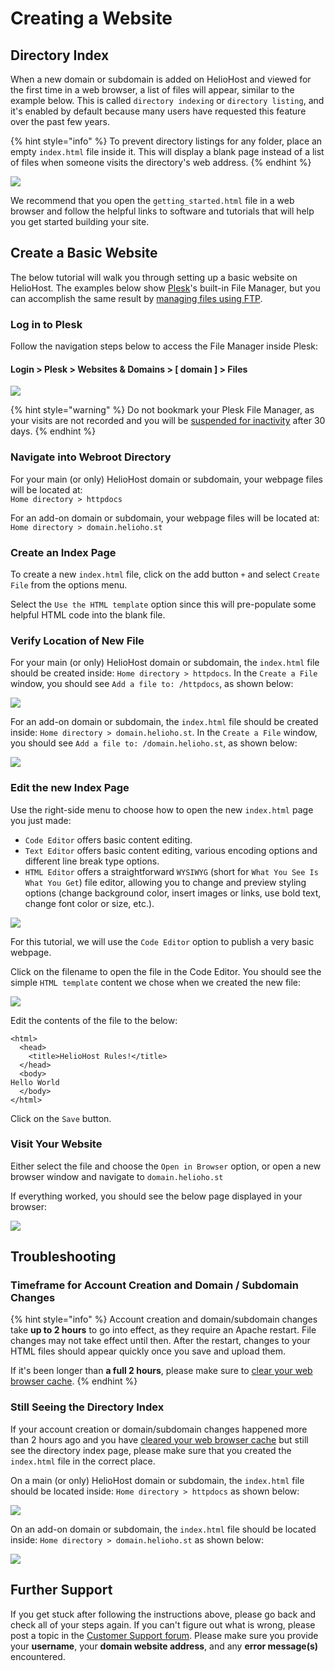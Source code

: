 # Creating a Website

## Directory Index

When a new domain or subdomain is added on HelioHost and viewed for the first time in a web browser, a list of files will appear, similar to the example below. This is called `directory indexing` or `directory listing`, and it's enabled by default because many users have requested this feature over the past few years. 

{% hint style="info" %}
To prevent directory listings for any folder, place an empty `index.html` file inside it. This will display a blank page instead of a list of files when someone visits the directory's web address.
{% endhint %}

![](../../.gitbook/assets/directory-index.png)

We recommend that you open the `getting_started.html` file in a web browser and follow the helpful links to software and tutorials that will help you get started building your site.

## Create a Basic Website

The below tutorial will walk you through setting up a basic website on HelioHost. The examples below show [Plesk](../../features/plesk.md)'s built-in File Manager, but you can accomplish the same result by [managing files using FTP](../../management/uploading-files.md). 

### Log in to Plesk

Follow the navigation steps below to access the File Manager inside Plesk: 

#### Login > Plesk > Websites & Domains > [ domain ] > Files

![](../../.gitbook/assets/tutorial-website-plesk.png)

{% hint style="warning" %}
Do not bookmark your Plesk File Manager, as your visits are not recorded and you will be [suspended for inactivity](../../accounts/suspension-policy.md#inactivity-policy) after 30 days.
{% endhint %}

### Navigate into Webroot Directory

For your main (or only) HelioHost domain or subdomain, your webpage files will be located at:  
`Home directory > httpdocs`

For an add-on domain or subdomain, your webpage files will be located at:  
`Home directory > domain.helioho.st`

### Create an Index Page

To create a new `index.html` file, click on the add button `+` and select `Create File` from the options menu.

Select the `Use the HTML template` option since this will pre-populate some helpful HTML code into the blank file.

### Verify Location of New File

For your main (or only) HelioHost domain or subdomain, the `index.html` file should be created inside: `Home directory > httpdocs`. In the `Create a File` window, you should see `Add a file to: /httpdocs`, as shown below:

![](../../.gitbook/assets/tutorial-website-create-index-httpdocs.png)

For an add-on domain or subdomain, the `index.html` file should be created inside: `Home directory > domain.helioho.st`. In the `Create a File` window, you should see `Add a file to: /domain.helioho.st`, as shown below:

![](../../.gitbook/assets/tutorial-website-create-index-addon-domain.png)

### Edit the new Index Page

Use the right-side menu to choose how to open the new `index.html` page you just made:
* `Code Editor` offers basic content editing.
* `Text Editor` offers basic content editing, various encoding options and different line break type options.
* `HTML Editor` offers a straightforward `WYSIWYG` (short for `What You See Is What You Get`) file editor, allowing you to change and preview styling options (change background color, insert images or links, use bold text, change font color or size, etc.).

![](../../.gitbook/assets/tutorial-website-edit-file.png)

For this tutorial, we will use the `Code Editor` option to publish a very basic webpage.

Click on the filename to open the file in the Code Editor. You should see the simple `HTML template` content we chose when we created the new file:

![](../../.gitbook/assets/tutorial-website-code-editor.png)

Edit the contents of the file to the below:
```text
<html>
  <head>
    <title>HelioHost Rules!</title>
  </head>
  <body>
Hello World
  </body>
</html>
```

Click on the `Save` button. 

### Visit Your Website

Either select the file and choose the `Open in Browser` option, or open a new browser window and navigate to `domain.helioho.st`

If everything worked, you should see the below page displayed in your browser: 

![](../../.gitbook/assets/tutorial-website-hello-world.png)

## Troubleshooting

### Timeframe for Account Creation and Domain / Subdomain Changes

{% hint style="info" %}
Account creation and domain/subdomain changes take **up to 2 hours** to go into effect, as they require an Apache restart. File changes may not take effect until then. After the restart, changes to your HTML files should appear quickly once you save and upload them.

If it's been longer than **a full 2 hours**, please make sure to [clear your web browser cache](../../misc/clear-your-cache.md).
{% endhint %}

### Still Seeing the Directory Index

If your account creation or domain/subdomain changes happened more than 2 hours ago and you have [cleared your web browser cache](../../misc/clear-your-cache.md) but still see the directory index page, please make sure that you created the `index.html` file in the correct place.

On a main (or only) HelioHost domain or subdomain, the `index.html` file should be located inside: `Home directory > httpdocs` as shown below:

![](../../.gitbook/assets/tutorial-website-httpdocs.png)

On an add-on domain or subdomain, the `index.html` file should be located inside: `Home directory > domain.helioho.st` as shown below:

![](../../.gitbook/assets/tutorial-website-domain-helio.png)

## Further Support

If you get stuck after following the instructions above, please go back and check all of your steps again. If you can't figure out what is wrong, please post a topic in the [Customer Support forum](https://helionet.org/index/forum/45-customer-service/?do=add). Please make sure you provide your **username**, your **domain website address**, and any **error message(s)** encountered.